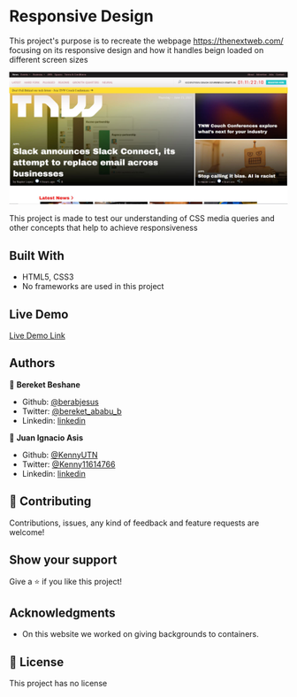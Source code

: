 # Responsive Design
This project's purpose is to recreate the webpage https://thenextweb.com/ focusing on its responsive design and how it handles beign loaded on different screen sizes

![screenshot](media/screenshot.JPG)

This project is made to test our understanding of CSS media queries and other concepts that help to achieve responsiveness

## Built With

- HTML5, CSS3
- No frameworks are used in this project

## Live Demo

[Live Demo Link](https://priceless-northcutt-769119.netlify.app/)
## Authors

👤 **Bereket Beshane**

- Github: [@berabjesus](https://github.com/Berabjesus)
- Twitter: [@bereket_ababu_b](https://twitter.com/bereket_ababu_b)
- Linkedin: [linkedin](https://www.linkedin.com/in/bereket-beshane-a1b75a1a9/)

👤 **Juan Ignacio Asis**

- Github: [@KennyUTN](https://github.com/KennyUTN)
- Twitter: [@Kenny11614766](https://twitter.com/Kenny11614766)
- Linkedin: [linkedin](https://www.linkedin.com/in/ignacio-asis-b8214b183/)

## 🤝 Contributing

Contributions, issues, any kind of feedback and feature requests are welcome!

## Show your support

Give a ⭐️ if you like this project!

## Acknowledgments

- On this website we worked on giving backgrounds to containers.


## 📝 License

This project has no license
